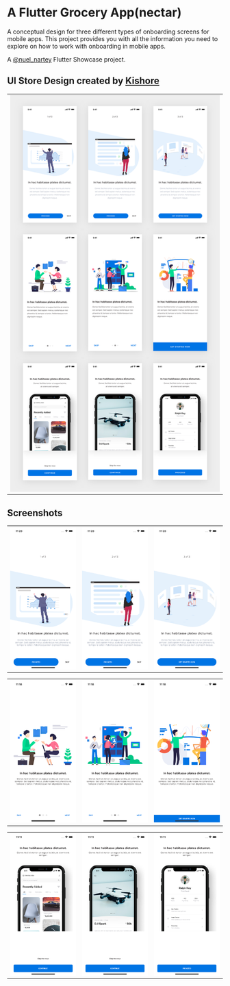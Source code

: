 # A Flutter Grocery App(nectar)

A conceptual design for three different types of onboarding screens for mobile apps. This project provides you with all the information you need to explore on how to work with onboarding in mobile apps.

A [@nuel_nartey](https://twitter.com/nuel_nartey) Flutter Showcase project.

## UI Store Design created by [Kishore](https://www.uistore.design/items/mobile-onboarding-screens-freebie)

<table>
  <tr>
    <td>
      <img src="https://github.com/Manuelkpatsu/flutter_onboarding/blob/main/screenshots/design-cover.png" />
    </td>
  </tr>
</table>


## Screenshots
<table>
  <tr>
    <td>
      <img src="https://github.com/Manuelkpatsu/flutter_onboarding/blob/main/screenshots/onboarding-one-1.png" />
    </td>
    <td>
      <img src="https://github.com/Manuelkpatsu/flutter_onboarding/blob/main/screenshots/onboarding-one-2.png" />
    </td>
    <td>
      <img src="https://github.com/Manuelkpatsu/flutter_onboarding/blob/main/screenshots/onboarding-one-3.png" />
    </td>
  </tr>
</table>
<table>
    <tr>
        <td>
            <img src="https://github.com/Manuelkpatsu/flutter_onboarding/blob/main/screenshots/onboarding-two-1.png" />
        </td>
        <td>
            <img src="https://github.com/Manuelkpatsu/flutter_onboarding/blob/main/screenshots/onboarding-two-2.png" />
        </td>
        <td>
            <img src="https://github.com/Manuelkpatsu/flutter_onboarding/blob/main/screenshots/onboarding-two-3.png" />
        </td>
    </tr>
</table>
<table>
    <tr>
        <td>
            <img src="https://github.com/Manuelkpatsu/flutter_onboarding/blob/main/screenshots/onboarding-three-1.png" />
        </td>
        <td>
            <img src="https://github.com/Manuelkpatsu/flutter_onboarding/blob/main/screenshots/onboarding-three-2.png" />
        </td>
        <td>
            <img src="https://github.com/Manuelkpatsu/flutter_onboarding/blob/main/screenshots/onboarding-three-3.png" />
        </td>
    </tr>
</table>
